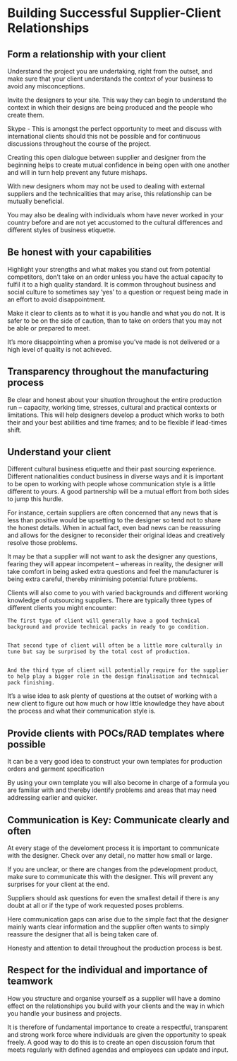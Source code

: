 # Building Successful Supplier-Client Relationships

## Form a relationship with your client

Understand the project you are undertaking, right from the outset, and make sure that your client understands the context of your business to avoid any misconceptions.

Invite the designers to your site. This way they can begin to understand the context in which their designs are being produced and the people who create them.

Skype - This is amongst the perfect opportunity to meet and discuss with international clients should this not be possible and for continuous discussions throughout the course of the project.

Creating this open dialogue between supplier and designer from the beginning helps to create mutual confidence in being open with one another and will in turn help prevent any future mishaps.

With new designers whom may not be used to dealing with external suppliers and the technicalities that may arise, this relationship can be mutually beneficial.

You may also be dealing with individuals whom have never worked in your country before and are not yet accustomed to the cultural differences and different styles of business etiquette.

##  Be honest with your capabilities

Highlight your strengths and what makes you stand out from potential competitors, don’t take on an order unless you have the actual capacity to fulfil it to a high quality standard. It is common throughout business and social culture to sometimes say ‘yes’ to a question or request being made in an effort to avoid disappointment.

Make it clear to clients as to what it is you handle and what you do not. It is safer to be on the side of caution, than to take on orders that you may not be able or prepared to meet. 

It’s more disappointing when a promise you’ve made is not delivered or a high level of quality is not achieved.

##  Transparency throughout the manufacturing process

Be clear and honest about your situation throughout the entire production run – capacity, working time, stresses, cultural and practical contexts or limitations. This will help designers develop a product which works to both their and your best abilities and time frames; and to be flexible if lead-times shift.


## Understand your client

Different cultural business etiquette and their past sourcing experience.
Different nationalities conduct business in diverse ways and it is important to be open to working with people whose communication style is a little different to yours. A good partnership will be a mutual effort from both sides to jump this hurdle.

For instance, certain suppliers are often concerned that any news that is less than positive would be upsetting to the designer so tend not to share the honest details. When in actual fact, even bad news can be reassuring and allows for the designer to reconsider their original ideas and creatively resolve those problems.

It may be that a supplier will not want to ask the designer any questions, fearing they will appear incompetent – whereas in reality, the designer will take comfort in being asked extra questions and feel the manufacturer is being extra careful, thereby minimising potential future problems.

Clients will also come to you with varied backgrounds and different working knowledge of outsourcing suppliers. There are typically three types of different clients you might encounter:



``` 
The first type of client will generally have a good technical background and provide technical packs in ready to go condition. 


That second type of client will often be a little more culturally in tune but say be surprised by the total cost of production.


And the third type of client will potentially require for the supplier to help play a bigger role in the design finalisation and technical pack finishing. 
```


It’s a wise idea to ask plenty of questions at the outset of working with a new client to figure out how much or how little knowledge they have about the process and what their communication style is.


##  Provide clients with POCs/RAD templates 	where possible

It can be a very good idea to construct your own templates for production orders and garment specification 

By using your own template you will also become in charge of a formula you are familiar with and thereby identify problems and areas that may need addressing earlier and quicker.


## Communication is Key: Communicate clearly and often

At every stage of the develoment process it is important to communicate with the designer. Check over any detail, no matter how small or large.

If you are unclear, or there are changes from the pdevelopment product, make sure to communicate this with the designer. This will prevent any surprises for your client at the end.

Suppliers should ask questions for even the smallest detail if there is any doubt at all or if the type of work requested poses problems.

Here communication gaps can arise due to the simple fact that the designer mainly wants clear information and the supplier often wants to simply reassure the designer that all is being taken care of.

Honesty and attention to detail throughout the production process is best.


## Respect for the individual and importance of teamwork

How you structure and organise yourself as a supplier will have a domino effect on the relationships you build with your clients and the way in which you handle your business and projects.

It is therefore of fundamental importance to create a respectful, transparent and strong work force where individuals are given the opportunity to speak freely. A good way to do this is to create an open discussion forum that meets regularly with defined agendas and employees can update and input.
